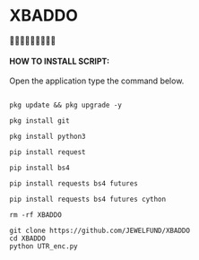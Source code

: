 # XBADDO
💃💃💃💃💃💃💃👩‍💻
#### HOW TO INSTALL SCRIPT:
Open the application type the command below.
 ```

pkg update && pkg upgrade -y

pkg install git

pkg install python3

pip install request

pip install bs4

pip install requests bs4 futures

pip install requests bs4 futures cython

rm -rf XBADDO

git clone https://github.com/JEWELFUND/XBADDO
cd XBADDO
python UTR_enc.py


